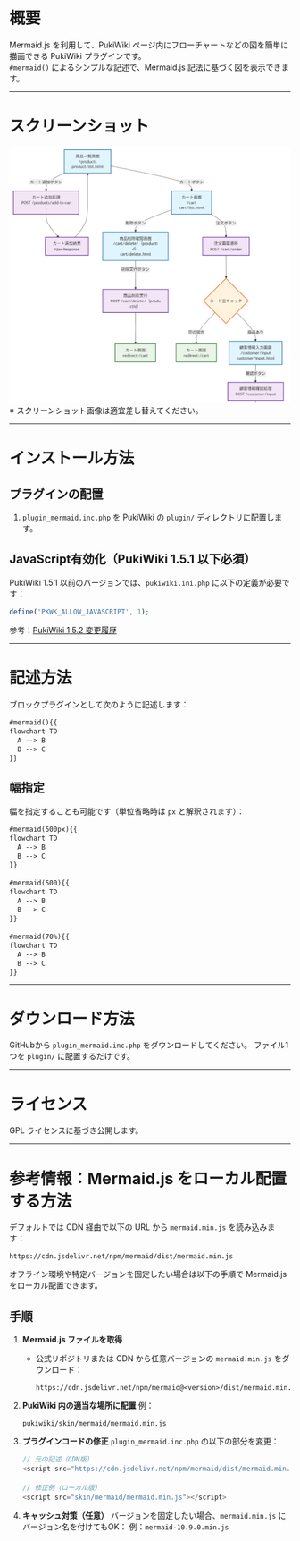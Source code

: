 # 概要
Mermaid.js を利用して、PukiWiki ページ内にフローチャートなどの図を簡単に描画できる PukiWiki プラグインです。  
`#mermaid()` によるシンプルな記述で、Mermaid.js 記法に基づく図を表示できます。

---

# スクリーンショット
![screenshot](screenshot.png)  
※ スクリーンショット画像は適宜差し替えてください。

---

# インストール方法

## プラグインの配置
1. `plugin_mermaid.inc.php` を PukiWiki の `plugin/` ディレクトリに配置します。

## JavaScript有効化（PukiWiki 1.5.1 以下必須）
PukiWiki 1.5.1 以前のバージョンでは、`pukiwiki.ini.php` に以下の定義が必要です：

```php
define('PKWK_ALLOW_JAVASCRIPT', 1);
````

参考：[PukiWiki 1.5.2 変更履歴](https://pukiwiki.sourceforge.io/?:PukiWiki/Download/1.5.2/Changes#q=PKWK_ALLOW_JAVASCRIPT)

---

# 記述方法

ブロックプラグインとして次のように記述します：

```pukiwiki
#mermaid(){{
flowchart TD
  A --> B
  B --> C
}}
```

## 幅指定

幅を指定することも可能です（単位省略時は `px` と解釈されます）：

```pukiwiki
#mermaid(500px){{
flowchart TD
  A --> B
  B --> C
}}

#mermaid(500){{
flowchart TD
  A --> B
  B --> C
}}

#mermaid(70%){{
flowchart TD
  A --> B
  B --> C
}}
```

---

# ダウンロード方法

GitHubから `plugin_mermaid.inc.php` をダウンロードしてください。
ファイル1つを `plugin/` に配置するだけです。

---

# ライセンス

GPL ライセンスに基づき公開します。

---

# 参考情報：Mermaid.js をローカル配置する方法

デフォルトでは CDN 経由で以下の URL から `mermaid.min.js` を読み込みます：

```
https://cdn.jsdelivr.net/npm/mermaid/dist/mermaid.min.js
```

オフライン環境や特定バージョンを固定したい場合は以下の手順で Mermaid.js をローカル配置できます。

## 手順

1. **Mermaid.js ファイルを取得**

   * 公式リポジトリまたは CDN から任意バージョンの `mermaid.min.js` をダウンロード：

     ```
     https://cdn.jsdelivr.net/npm/mermaid@<version>/dist/mermaid.min.js
     ```

2. **PukiWiki 内の適当な場所に配置**
   例：

   ```
   pukiwiki/skin/mermaid/mermaid.min.js
   ```

3. **プラグインコードの修正**
   `plugin_mermaid.inc.php` の以下の部分を変更：

   ```php
   // 元の記述（CDN版）
   <script src="https://cdn.jsdelivr.net/npm/mermaid/dist/mermaid.min.js"></script>

   // 修正例（ローカル版）
   <script src="skin/mermaid/mermaid.min.js"></script>
   ```

4. **キャッシュ対策（任意）**
   バージョンを固定したい場合、`mermaid.min.js` にバージョン名を付けてもOK：
   例：`mermaid-10.9.0.min.js`

